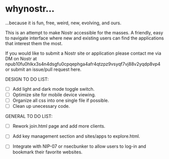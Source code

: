 # whynostr...

...because it is fun, free, weird, new, evolving, and ours.

This is an attempt to make Nostr accessible for the masses. A friendly, easy to navigate interface where new and existing users can find the applications that interest them the most.



If you would like to submit a Nostr site or application please contact me via DM on Nostr at npub10fu0hlkx3s4n4dsgfu0cpqephga4afr4qtzpz9vsyqf7vj88v2yqdp8vp4 or submit an issue/pull request here.


DESIGN TO DO LIST:

- [ ] Add light and dark mode toggle switch.
- [ ] Optimize site for mobile device viewing.
- [ ] Organize all css into one single file if possible.
- [ ] Clean up unecessary code.

GENERAL TO DO LIST:

- [ ] Rework join.html page and add more clients.
- [ ] Add key management section and sites/apps to explore.html.
- [ ] Integrate with NIP-07 or nsecbunker to allow users to log-in and bookmark their favorite websites.

